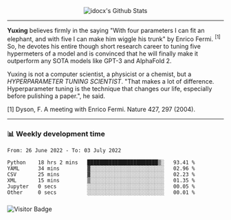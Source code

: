 <div align="center">
    <img align="center" src="https://github-readme-stats.vercel.app/api?username=idocx&show_icons=true&count_private=true&hide_border=true" alt="idocx's Github Stats"></img>
</div>

---

**Yuxing** believes firmly in the saying "With four parameters I can fit an elephant, and with five I can make him wiggle his trunk" by Enrico Fermi. <sup>[1]</sup> So, he devotes his entire though short research career to tuning five hypermeters of a model and is convinced that he will finally make it outperform any SOTA models like GPT-3 and AlphaFold 2.

Yuxing is not a computer scientist, a physicist or a chemist, but a *HYPERPARAMETER TUNING SCIENTIST*. "That makes a lot of difference. Hyperparameter tuning is the technique that changes our life, especially before pulishing a paper.", he said.

[1] Dyson, F. A meeting with Enrico Fermi. Nature 427, 297 (2004).


---

### 📊 Weekly development time
<!--START_SECTION:waka-->

```text
From: 26 June 2022 - To: 03 July 2022

Python    18 hrs 2 mins   ███████████████████████▒░   93.41 %
YAML      34 mins         ▓░░░░░░░░░░░░░░░░░░░░░░░░   02.96 %
CSV       25 mins         ▓░░░░░░░░░░░░░░░░░░░░░░░░   02.23 %
XML       15 mins         ▒░░░░░░░░░░░░░░░░░░░░░░░░   01.35 %
Jupyter   0 secs          ░░░░░░░░░░░░░░░░░░░░░░░░░   00.05 %
Other     0 secs          ░░░░░░░░░░░░░░░░░░░░░░░░░   00.01 %
```

<!--END_SECTION:waka-->

### 

![Visitor Badge](https://visitor-badge.laobi.icu/badge?page_id=idocx.idocx)